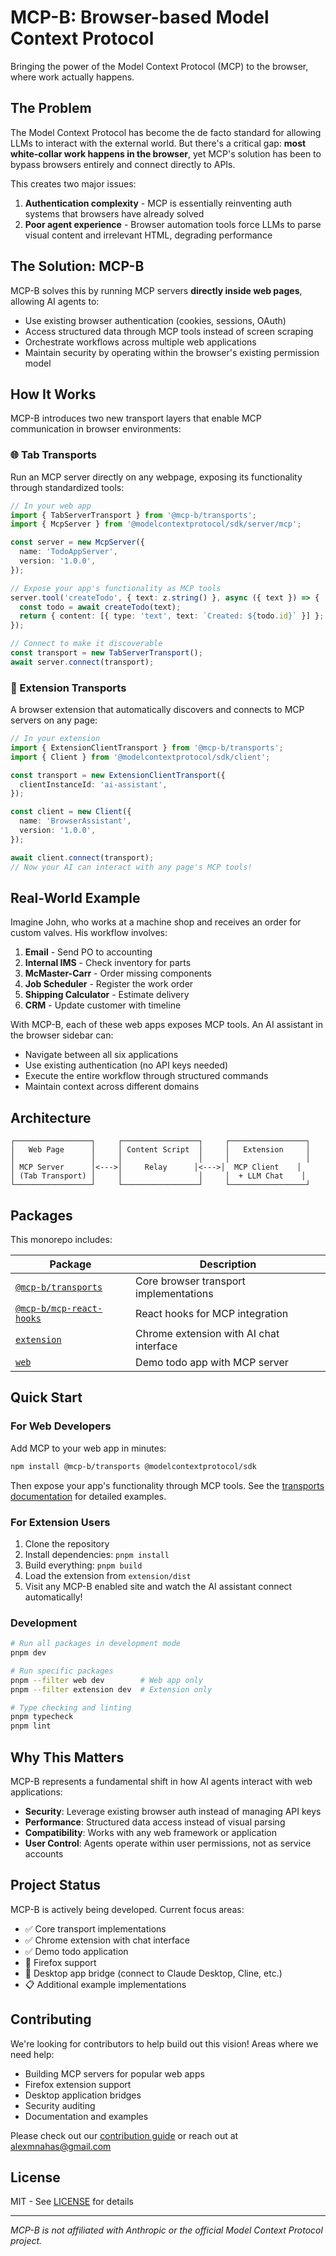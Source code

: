 # MCP-B: Browser-based Model Context Protocol

Bringing the power of the Model Context Protocol (MCP) to the browser, where work actually happens.

## The Problem

The Model Context Protocol has become the de facto standard for allowing LLMs to interact with the external world. But there's a critical gap: **most white-collar work happens in the browser**, yet MCP's solution has been to bypass browsers entirely and connect directly to APIs.

This creates two major issues:

1. **Authentication complexity** - MCP is essentially reinventing auth systems that browsers have already solved
2. **Poor agent experience** - Browser automation tools force LLMs to parse visual content and irrelevant HTML, degrading performance

## The Solution: MCP-B

MCP-B solves this by running MCP servers **directly inside web pages**, allowing AI agents to:

- Use existing browser authentication (cookies, sessions, OAuth)
- Access structured data through MCP tools instead of screen scraping
- Orchestrate workflows across multiple web applications
- Maintain security by operating within the browser's existing permission model

## How It Works

MCP-B introduces two new transport layers that enable MCP communication in browser environments:

### 🌐 Tab Transports

Run an MCP server directly on any webpage, exposing its functionality through standardized tools:

```typescript
// In your web app
import { TabServerTransport } from '@mcp-b/transports';
import { McpServer } from '@modelcontextprotocol/sdk/server/mcp';

const server = new McpServer({
  name: 'TodoAppServer',
  version: '1.0.0',
});

// Expose your app's functionality as MCP tools
server.tool('createTodo', { text: z.string() }, async ({ text }) => {
  const todo = await createTodo(text);
  return { content: [{ type: 'text', text: `Created: ${todo.id}` }] };
});

// Connect to make it discoverable
const transport = new TabServerTransport();
await server.connect(transport);
```

### 🔌 Extension Transports

A browser extension that automatically discovers and connects to MCP servers on any page:

```typescript
// In your extension
import { ExtensionClientTransport } from '@mcp-b/transports';
import { Client } from '@modelcontextprotocol/sdk/client';

const transport = new ExtensionClientTransport({
  clientInstanceId: 'ai-assistant',
});

const client = new Client({
  name: 'BrowserAssistant',
  version: '1.0.0',
});

await client.connect(transport);
// Now your AI can interact with any page's MCP tools!
```

## Real-World Example

Imagine John, who works at a machine shop and receives an order for custom valves. His workflow involves:

1. **Email** - Send PO to accounting
2. **Internal IMS** - Check inventory for parts
3. **McMaster-Carr** - Order missing components
4. **Job Scheduler** - Register the work order
5. **Shipping Calculator** - Estimate delivery
6. **CRM** - Update customer with timeline

With MCP-B, each of these web apps exposes MCP tools. An AI assistant in the browser sidebar can:

- Navigate between all six applications
- Use existing authentication (no API keys needed)
- Execute the entire workflow through structured commands
- Maintain context across different domains

## Architecture

```
┌─────────────────┐     ┌─────────────────┐     ┌─────────────────┐
│   Web Page      │     │ Content Script  │     │   Extension     │
│                 │     │                 │     │                 │
│ MCP Server      │<--->│     Relay      │<--->│  MCP Client    │
│ (Tab Transport) │     │                 │     │  + LLM Chat    │
└─────────────────┘     └─────────────────┘     └─────────────────┘
```

## Packages

This monorepo includes:

| Package                                                | Description                             |
| ------------------------------------------------------ | --------------------------------------- |
| [`@mcp-b/transports`](./packages/MCP-B)                | Core browser transport implementations  |
| [`@mcp-b/mcp-react-hooks`](./packages/mcp-react-hooks) | React hooks for MCP integration         |
| [`extension`](./extension)                             | Chrome extension with AI chat interface |
| [`web`](./web)                                         | Demo todo app with MCP server           |

## Quick Start

### For Web Developers

Add MCP to your web app in minutes:

```bash
npm install @mcp-b/transports @modelcontextprotocol/sdk
```

Then expose your app's functionality through MCP tools. See the [transports documentation](./packages/MCP-B/README.md) for detailed examples.

### For Extension Users

1. Clone the repository
2. Install dependencies: `pnpm install`
3. Build everything: `pnpm build`
4. Load the extension from `extension/dist`
5. Visit any MCP-B enabled site and watch the AI assistant connect automatically!

### Development

```bash
# Run all packages in development mode
pnpm dev

# Run specific packages
pnpm --filter web dev        # Web app only
pnpm --filter extension dev  # Extension only

# Type checking and linting
pnpm typecheck
pnpm lint
```

## Why This Matters

MCP-B represents a fundamental shift in how AI agents interact with web applications:

- **Security**: Leverage existing browser auth instead of managing API keys
- **Performance**: Structured data access instead of visual parsing
- **Compatibility**: Works with any web framework or application
- **User Control**: Agents operate within user permissions, not as service accounts

## Project Status

MCP-B is actively being developed. Current focus areas:

- ✅ Core transport implementations
- ✅ Chrome extension with chat interface
- ✅ Demo todo application
- 🚧 Firefox support
- 🚧 Desktop app bridge (connect to Claude Desktop, Cline, etc.)
- 📋 Additional example implementations

## Contributing

We're looking for contributors to help build out this vision! Areas where we need help:

- Building MCP servers for popular web apps
- Firefox extension support
- Desktop application bridges
- Security auditing
- Documentation and examples

Please check out our [contribution guide](./CONTRIBUTING.md) or reach out at alexmnahas@gmail.com

## License

MIT - See [LICENSE](./LICENSE) for details

---

_MCP-B is not affiliated with Anthropic or the official Model Context Protocol project._
